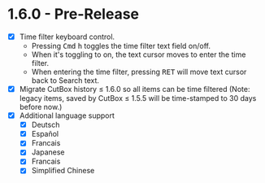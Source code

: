 # 1.6.0 - Pre-Release

- [x] Time filter keyboard control. 
    - Pressing <kbd>Cmd</kbd> <kbd>h</kbd> toggles the time filter text field on/off.
    - When it's toggling to on, the text cursor moves to enter the time filter.
    - When entering the time filter, pressing <kbd>RET</kbd> will move text cursor back to Search text.
- [x] Migrate CutBox history ≤ 1.6.0 so all items can be time filtered (Note:
      legacy items, saved by CutBox ≤ 1.5.5 will be time-stamped to 30 days
      before now.)
- [x] Additional language support
    - [x] Deutsch
    - [x] Español
    - [x] Francais
    - [x] Japanese
    - [x] Francais
    - [x] Simplified Chinese
